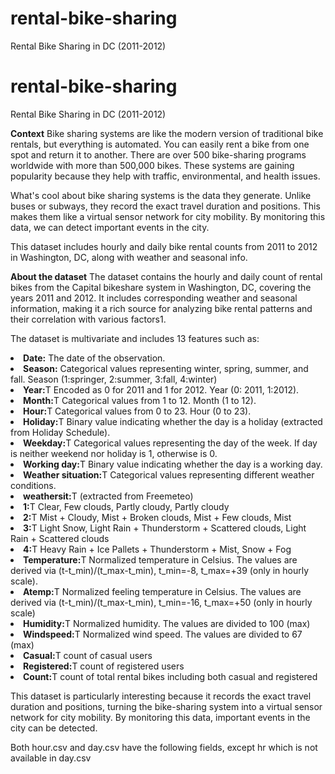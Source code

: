 # rental-bike-sharing
Rental Bike Sharing in DC (2011-2012)


# rental-bike-sharing
Rental Bike Sharing in DC (2011-2012)

**Context**
Bike sharing systems are like the modern version of traditional bike rentals, but everything is automated. You can easily rent a bike from one spot and return it to another. There are over 500 bike-sharing programs worldwide with more than 500,000 bikes. These systems are gaining popularity because they help with traffic, environmental, and health issues.

What's cool about bike sharing systems is the data they generate. Unlike buses or subways, they record the exact travel duration and positions. This makes them like a virtual sensor network for city mobility. By monitoring this data, we can detect important events in the city. 

This dataset includes hourly and daily bike rental counts from 2011 to 2012 in Washington, DC, along with weather and seasonal info.


**About the dataset**
The dataset contains the hourly and daily count of rental bikes from the Capital bikeshare system in Washington, DC, covering the years 2011 and 2012. It includes corresponding weather and seasonal information, making it a rich source for analyzing bike rental patterns and their correlation with various factors1.

The dataset is multivariate and includes 13 features such as:

<li><b>Date:</b> The date of the observation. </li>
<li><b>Season:</b> Categorical values representing winter, spring, summer, and fall. Season (1:springer, 2:summer, 3:fall, 4:winter)</li>
<li><b>Year:</b>T Encoded as 0 for 2011 and 1 for 2012. Year (0: 2011, 1:2012).</li>
<li><b>Month:</b>T Categorical values from 1 to 12. Month (1 to 12).</li>
<li><b>Hour:</b>T Categorical values from 0 to 23. Hour (0 to 23).</li>
<li><b>Holiday:</b>T Binary value indicating whether the day is a holiday (extracted from Holiday Schedule).</li>
<li><b>Weekday:</b>T Categorical values representing the day of the week. If day is neither weekend nor holiday is 1, otherwise is 0.</li>
<li><b>Working day:</b>T Binary value indicating whether the day is a working day.</li>
<li><b>Weather situation:</b>T Categorical values representing different weather conditions.</li>
      <li><b>weathersit:</b>T (extracted from Freemeteo)</li>
     <li><b>1:</b>T Clear, Few clouds, Partly cloudy, Partly cloudy</li>
      <li><b>2:</b>T Mist + Cloudy, Mist + Broken clouds, Mist + Few clouds, Mist</li>
      <li><b>3:</b>T Light Snow, Light Rain + Thunderstorm + Scattered clouds, Light Rain + Scattered clouds</li>
      <li><b>4:</b>T Heavy Rain + Ice Pallets + Thunderstorm + Mist, Snow + Fog</li>
<li><b>Temperature:</b>T Normalized temperature in Celsius. The values are derived via (t-t_min)/(t_max-t_min), t_min=-8, t_max=+39 (only in hourly scale).</li>
<li><b>Atemp:</b>T Normalized feeling temperature in Celsius. The values are derived via (t-t_min)/(t_max-t_min), t_min=-16, t_max=+50 (only in hourly scale)</li>
<li><b>Humidity:</b>T Normalized humidity. The values are divided to 100 (max)</li>
<li><b>Windspeed:</b>T Normalized wind speed. The values are divided to 67 (max)</li>
<li><b>Casual:</b>T count of casual users</li>
<li><b>Registered:</b>T count of registered users</li>
<li><b>Count:</b>T count of total rental bikes including both casual and registered</li>


This dataset is particularly interesting because it records the exact travel duration and positions, turning the bike-sharing system into a virtual sensor network for city mobility. By monitoring this data, important events in the city can be detected.

Both hour.csv and day.csv have the following fields, except hr which is not available in day.csv